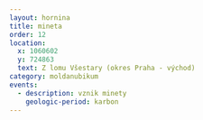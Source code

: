 ```yaml
---
layout: hornina
title: mineta
order: 12
location:
  x: 1060602
  y: 724863
  text: Z lomu Všestary (okres Praha - východ)
category: moldanubikum
events:
  - description: vznik minety
    geologic-period: karbon
---
```


